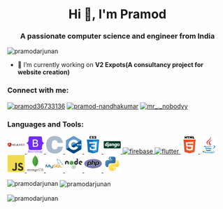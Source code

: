 <h1 align="center">Hi 👋, I'm Pramod</h1>
<h3 align="center">A passionate computer science and engineer from India</h3>

<p align="left"> <img src="https://komarev.com/ghpvc/?username=pramodarjunan&label=Profile%20views&color=0e75b6&style=flat" alt="pramodarjunan" /> </p>

- 🔭 I’m currently working on **V2 Expots(A consultancy project for website creation)**

<h3 align="left">Connect with me:</h3>
<p align="left">
<a href="https://twitter.com/pramod36733136" target="blank"><img align="center" src="https://cdn.jsdelivr.net/npm/simple-icons@3.0.1/icons/twitter.svg" alt="pramod36733136" height="30" width="40" /></a>
<a href="https://linkedin.com/in/pramod-nandhakumar" target="blank"><img align="center" src="https://cdn.jsdelivr.net/npm/simple-icons@3.0.1/icons/linkedin.svg" alt="pramod-nandhakumar" height="30" width="40" /></a>
<a href="https://instagram.com/mr_._nobodyy" target="blank"><img align="center" src="https://cdn.jsdelivr.net/npm/simple-icons@3.0.1/icons/instagram.svg" alt="mr_._nobodyy" height="30" width="40" /></a>
</p>

<h3 align="left">Languages and Tools:</h3>
<p align="left"> <a href="https://angular.io" target="_blank"> <img src="https://raw.githubusercontent.com/devicons/devicon/master/icons/angularjs/angularjs-original-wordmark.svg" alt="angularjs" width="40" height="40"/> </a> <a href="https://getbootstrap.com" target="_blank"> <img src="https://raw.githubusercontent.com/devicons/devicon/master/icons/bootstrap/bootstrap-plain-wordmark.svg" alt="bootstrap" width="40" height="40"/> </a> <a href="https://www.cprogramming.com/" target="_blank"> <img src="https://raw.githubusercontent.com/devicons/devicon/master/icons/c/c-original.svg" alt="c" width="40" height="40"/> </a> <a href="https://www.w3schools.com/cpp/" target="_blank"> <img src="https://raw.githubusercontent.com/devicons/devicon/master/icons/cplusplus/cplusplus-original.svg" alt="cplusplus" width="40" height="40"/> </a> <a href="https://www.w3schools.com/css/" target="_blank"> <img src="https://raw.githubusercontent.com/devicons/devicon/master/icons/css3/css3-original-wordmark.svg" alt="css3" width="40" height="40"/> </a> <a href="https://www.djangoproject.com/" target="_blank"> <img src="https://raw.githubusercontent.com/devicons/devicon/master/icons/django/django-original.svg" alt="django" width="40" height="40"/> </a> <a href="https://firebase.google.com/" target="_blank"> <img src="https://www.vectorlogo.zone/logos/firebase/firebase-icon.svg" alt="firebase" width="40" height="40"/> </a> <a href="https://flutter.dev" target="_blank"> <img src="https://www.vectorlogo.zone/logos/flutterio/flutterio-icon.svg" alt="flutter" width="40" height="40"/> </a> <a href="https://www.w3.org/html/" target="_blank"> <img src="https://raw.githubusercontent.com/devicons/devicon/master/icons/html5/html5-original-wordmark.svg" alt="html5" width="40" height="40"/> </a> <a href="https://www.java.com" target="_blank"> <img src="https://raw.githubusercontent.com/devicons/devicon/master/icons/java/java-original.svg" alt="java" width="40" height="40"/> </a> <a href="https://developer.mozilla.org/en-US/docs/Web/JavaScript" target="_blank"> <img src="https://raw.githubusercontent.com/devicons/devicon/master/icons/javascript/javascript-original.svg" alt="javascript" width="40" height="40"/> </a> <a href="https://www.mongodb.com/" target="_blank"> <img src="https://raw.githubusercontent.com/devicons/devicon/master/icons/mongodb/mongodb-original-wordmark.svg" alt="mongodb" width="40" height="40"/> </a> <a href="https://www.mysql.com/" target="_blank"> <img src="https://raw.githubusercontent.com/devicons/devicon/master/icons/mysql/mysql-original-wordmark.svg" alt="mysql" width="40" height="40"/> </a> <a href="https://nodejs.org" target="_blank"> <img src="https://raw.githubusercontent.com/devicons/devicon/master/icons/nodejs/nodejs-original-wordmark.svg" alt="nodejs" width="40" height="40"/> </a> <a href="https://www.php.net" target="_blank"> <img src="https://raw.githubusercontent.com/devicons/devicon/master/icons/php/php-original.svg" alt="php" width="40" height="40"/> </a> <a href="https://www.python.org" target="_blank"> <img src="https://raw.githubusercontent.com/devicons/devicon/master/icons/python/python-original.svg" alt="python" width="40" height="40"/> </a> </p>

<p><img align="left" src="https://github-readme-stats.vercel.app/api/top-langs?username=pramodarjunan&show_icons=true&locale=en&layout=compact" alt="pramodarjunan" /></p>

<p>&nbsp;<img align="center" src="https://github-readme-stats.vercel.app/api?username=pramodarjunan&show_icons=true&locale=en" alt="pramodarjunan" /></p>

<p><img align="center" src="https://github-readme-streak-stats.herokuapp.com/?user=pramodarjunan&" alt="pramodarjunan" /></p>

